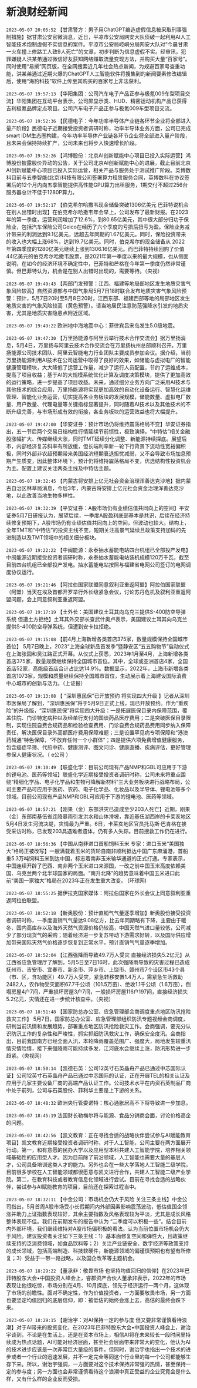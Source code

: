 # 新浪财经新闻
`2023-05-07 20:05:52` 【甘肃警方：男子用ChatGPT编造虚假信息被采取刑事强制措施】据甘肃公安官微消息，近日，平凉市公安局网安大队侦破一起利用AI人工智能技术炮制虚假不实信息的案件。平凉市公安局崆峒分局网安大队对“今晨甘肃一火车撞上修路工人致9人死亡”的文章，初步判断为信息虚假不实。经审讯，犯罪嫌疑人洪某弟通过微信好友获知网络赚取流量变现方法，并购买大量“百家号”。同时使用“易撰”网页版，在全网搜索近几年社会热点新闻，为规避百家号查重功能，洪某弟通过近期火爆的ChatGPT人工智能软件将搜集到的新闻要素修改编辑后，使用“海豹科技”软件上传至其购买的百家号上非法获利。

`2023-05-07 19:57:13` 【华阳集团：公司汽车电子产品正参与极氪009车型项目交流】华阳集团在互动平台表示，公司屏显示类、HUD、精密运动机构产品已获得吉利极氪品牌定点项目。公司汽车电子产品正参与极氪009车型项目交流。

`2023-05-07 19:52:36` 【民德电子：今年功率半导体产业链各环节企业将全部进入量产阶段】民德电子近期接受投资者调研时称，功率半导体业务方面，公司已完成smart IDM生态圈构建，今年功率半导体产业链各环节企业将全部进入量产阶段，且未来会保持持续扩产，公司未来也将步入快速增长阶段。

`2023-05-07 19:52:26` 【鸿博股份：北京AI创新赋能中心项目已投入实际运营】鸿博股份披露股价异动的公告，关于公司北京AI创新赋能中心的进展，截止目前北京AI创新赋能中心项目已投入实际运营，相关产品与服务处于测试推广阶段。英博数科目前与五季智能(北京)科技有限公司签署算力租赁服务合同，英博数科在协议签署后的12个月内向五季智能提供高性能GPU算力出租服务，1期交付不超过256台服务器总计不低于1280P算力。

`2023-05-07 19:52:17` 【伯克希尔哈撒韦现金储备突破1306亿美元 巴菲特说机会在别人出错时出现】在伯克希尔哈撒韦年会早上，公司发布了最新财报。在2023年的第一季度，运营利润增加了12.6%，到80.65亿美元，其中很大部分归功于保险业，包括汽车保险公司Geico在经历了六个季度的亏损后扭亏为盈。保险业务减计带来的利润达到9.1亿美元，远超去年同期的1.67亿美元。同时，保险投资带来的收入也大幅上涨68%，达到19.7亿美元。同时，伯克希尔的现金储备从 2022 年第四季度的1280亿美元继续上涨到1306.16亿美元。而巴菲特持续回购了价值44亿美元的伯克希尔哈撒韦股票，是2021年第一季度以来的最大规模，也从侧面说明，在如今的经济环境不确定性中，巴菲特和芒格在今年第一季度仍然非常谨慎。但巴菲特认为，机会是在别人出错时出现的，需要等待。（央视）

`2023-05-07 19:49:43` 【两部门发预警：江西、福建等地局部地区发生地质灾害气象风险较高】自然资源部与中国气象局5月7日18时联合发布地质灾害气象风险预警：预计，5月7日20时至5月8日20时，江西东部、福建西部等地的局部地区发生地质灾害的气象风险较高（黄色预警）。请当地居民注意防范强降水引发的地质灾害，尤其是地质灾害隐患点附近区域。

`2023-05-07 19:49:22` 欧洲地中海地震中心：菲律宾吕宋岛发生5.0级地震。

`2023-05-07 19:47:30` 【万里扬能源与阿里云举行技术合作交流会】据万里扬消息，5月4日，万里扬与阿里云技术合作交流会在万里扬杭州总部顺利召开。万里扬能源公司技术团队、阿里云智能电力行业团队主要成员参加会议。据介绍，当前万里扬能源利用AI技术在公司运营中取得了良好的效果，如储能与虚拟电厂的智能健康管理模块，大大降低了运营工作量，减少了运行人员配置，节约了运维成本，提高了项目收益；基于AI的大规模系统优化计算及调度决策模块，提供了更加高效的运行策略，进一步提高了项目收益。未来，通过细分业务方向广泛采用AI技术与其他技术的综合应用，万里扬能源将实现更加高效的自动化设备运行、智慧化运维管理、智能化业务运营，切实提高各业务板块的发展规模，储能数量、虚拟电厂数量、用户数量、代理电量等关键指标显著提升，同时随着AI技术以及其他技术的不断升级完善，与市场形成有效的衔接，各业务板块的运营效益也将大幅提升。

`2023-05-07 19:47:00` 【华安证券：预计市场仍将维持震荡格局不变】华安证券指出，五一节后两个交易日结构性行情延续节前惯性，极致演绎，“中特估”相关金融股涨幅扩大、传媒继续大涨，同时TMT延续分化调整、新能源持续探底。展望后市，内部经济复苏斜率有所放缓，但长端利率新一轮下行背景下流动性宽裕偏积极，同时外部非农超预期带来美国经济短期衰退担忧减弱，又不会导致市场加息预期产生质变，因此整体环境下，预计仍将维持震荡格局不变，优选结构性投资机会为主。配置上建议关注两条主线及中特估主题。

`2023-05-07 19:32:45` 【内蒙古将安排上亿元社会资金治理浑善达克沙地】据内蒙古自治区林草局消息，今后3年，内蒙古将安排上亿元社会资金治理浑善达克沙地，以此改善当地生物多样性。

`2023-05-07 19:32:39` 【平安证券：A股市场仍有业绩估值共同向上的空间】平安证券5月7日研报认为，展望后续，一季度A股盈利底部基本是共识，后续在经济持续修复预期下，A股市场仍有业绩估值共同向上的空间，但波动也较大。结构上，全年TMT和“中特估”的投资主线不变，短期关注高景气延续且政策支持加码的先进制造以及TMT领域中的相关细分板块。

`2023-05-07 19:22:22` 【中闽能源：永泰抽水蓄能电站四台机组已全部投产发电】中闽能源近期接受投资者调研时称，永泰抽水蓄能电站装机规模120万千瓦，截至目前四台机组已全部投产发电。抽水蓄能电站按照与福建省电网公司签订的电网调度协议运行。

`2023-05-07 19:21:46` 【阿拉伯国家联盟同意叙利亚重返阿盟】阿拉伯国家联盟（阿盟）当天在埃及首都开罗举行外长级紧急会议，讨论苏丹危机及叙利亚重返阿盟问题，会上同意叙利亚重返阿盟。

`2023-05-07 19:17:19` 【土外长：美国建议土耳其向乌克兰提供S-400防空导弹系统 但遭土方拒绝】土耳其外交部长查武什奥卢表示，美国建议土耳其向乌克兰提供S-400防空导弹系统，但遭到安卡拉拒绝。

`2023-05-07 19:15:08` 【前4月上海新增各类首店375家，数量规模保持全国城市首位】 5月7日晚上，2023“上海全球新品首发季”暨静安区“五五购物节”启动仪式在上海张园和吴江路正式开幕。从仪式上获悉，2023年1月至4月，上海新增各类首店375家，数量规模继续保持全国城市首位。其中，全球或亚洲首店4家，全国首店52家，高能级首店合计占比达14.9%。数据显示，2022年，上海市新增各类首店1073家，规模和质量继续保持全国城市首位，生动展示着上海建设国际消费中心城市的创新与活力。（上证报）

`2023-05-07 19:13:08` 【 “深圳惠民保”已开放预约 将实现四大升级 】记者从深圳市医保局了解到，“深圳惠民保”将于5月9日正式上线，现已开放预约。作为“重疾险”的升级版，“深圳惠民保”将实现四大升级：一是拓展医保目录内保障范围，覆盖住院、门诊特定病种以及经单行支付的国谈药品医疗费用；二是突破医保目录限制，实现住院自费合规药品和检验检查费用、门诊自费合规药品费用同步纳入保障责任，解决医保目录外高额医疗费用保障难题；三是设置罕见病专项保障和“港澳药械通”特色保障，“不放弃任何一个小群体”；四是提供六项免费增值健康服务，包含癌症早筛、代煎中药、健康测评、图文问诊、健康直播、疾病评估，更好管理参保人健康状况。（ e公司 ）

`2023-05-07 19:10:49` 【联盛化学：目前公司现有产品NMP和GBL可应用于下游的锂电池、医药等领域】联盛化学近期接受投资者调研时称，公司未来将重点围绕“精细化学品、电子化学品和生物可降解新材料”三大业务板块进行战略布局，公司主要产品可应用于医药、农药、电子化学品、化妆品以及半导体、锂电池等多个领域。目前公司现有产品NMP和GBL可应用于下游的锂电池、医药等领域。

`2023-05-07 18:57:21` 【刚果（金）东部洪灾已造成至少203人死亡】近期，刚果（金）东部南基伍省连降暴雨引发洪水和山体滑坡，靠近基伍湖西岸的卡莱亥地区5月4日发生河流决堤，灾情最为严重。6日，卡莱亥地区官员托马斯·巴肯格在接受采访时称，已发现203具遇难者遗体，仍有多人失踪。目前搜救工作仍在进行。

`2023-05-07 18:56:36` 【中国从南非进口首船饲料玉米 专家：进口玉米“美国独大”格局正被改写】一艘满载着玉米的货轮自南非顺利抵达中国广东麻涌港，首船重5.3万吨饲料玉米到达中国，标志着南非玉米输华通道的正式打通。专家表示，中国连续开辟了巴西、南非两个玉米进口来源国，一改之前中国玉米高度依赖美国、乌克兰两个北半球国家的局面。“南升北降”的趋势意味着中国玉米进口此前“美国一家独大”格局在2023年正在发生重大改变。 (环球网)

`2023-05-07 18:55:25` 据伊拉克国家媒体：阿拉伯国家在外长会议上同意叙利亚重返阿拉伯联盟。

`2023-05-07 18:52:18` 【新奥股份：预计直销气气量逐季增加】新奥股份接受投资者调研时称，一季度直销气气量达9.08亿方，比去年同期略有下降，主要由于暖冬、国内高库存以及海外天然气资源价格仍较高，中国天然气进口量较低，公司减少了部分现货气的采购；随着经济进一步复苏带动下游需求好转，以及国际供应增加带来国际天然气价格逐步恢复到正常水平，预计直销气气量逐季增加。

`2023-05-07 18:52:04` 【江西强降雨导致49.7万人受灾 直接经济损失5.2亿元】从江西省应急管理厅了解到，5月5日至7日16时，此次强降雨导致的灾害过程已造成抚州市、吉安市、宜春市、新余市、萍乡市、上饶市、赣州市7个设区市43个县（市、区，含功能区）49.7万人受灾，紧急转移安置1.4万人，需紧急生活救助2482人，农作物受灾面积67.7千公顷（101.5万亩）、绝收1.1千公顷（1.6万亩），倒塌房屋4户7间，严重损坏房屋3户7间，一般损坏房屋116户197间，直接经济损失5.2亿元，灾情还在进一步统计核查中。（央视）

`2023-05-07 18:51:48` 【国家防总办公室、应急管理部会商调度重点地区防汛抢险救灾工作】 5月7日，国家防总办公室、应急管理部组织防汛专题视频会商调度，研判当前汛情和发展趋势，部署重点地区防汛抢险救灾工作。会商强调，要充分认识防汛工作的复杂性和严峻性，抓实抓细防汛救灾工作，确保安全度汛。会商指出，目前我国南方已经全面入汛，本轮降雨覆盖范围广、强度大，局地发生较重汛情灾情险情，接下来强降雨可能持续多发，江河底水会继续上涨，防汛形势进一步趋紧。（央视网）

`2023-05-07 18:50:14` 【凯德石英：公司12英寸石英晶舟产品已通过中芯国际认证】公司12英寸石英晶舟产品已通过中芯国际的认证，正在开展TEL的相关认证及应用于几家主要设备厂商的高端产品认证工作。公司技术水平在内资石英制品厂商中处于前列，公司与石英股份、菲利华主要是上下游的关系。

`2023-05-07 18:48:32` 欧洲央行管委诺特：核心通胀居高不下将导致进一步加息。

`2023-05-07 18:45:19` 法国财长勒梅尔将与能源、食品分销商会面，讨论价格高企的问题。

`2023-05-07 18:42:56` 【凯文教育：正在寻找合适的战略伙伴尝试参与AI赋能教育项目】凯文教育近期接受投资者调研时称，对于人工智能，公司主要在两方面展开行动。第一，和有意愿的民办大学以及应用型本科共建人工智能学院，培养相关领域基础性的应用型人才。因为目前除了前沿领域，人工智能也需要大量的基层人才，公司具备培训这类人才的能力。另外也会在一些大学落地人工智能二级学院，目前很多学校在人工智能领域都很愿意与凯文进行合作，共建人工智能二级产业学院。第二，在教育科技或者教育信息化领域进行尝试。目前在寻找合适的战略伙伴，尝试参与AI赋能教育的项目，目前还在探索过程当中。

`2023-05-07 18:32:11` 【中金公司：市场机会仍大于风险 关注三条主线】中金公司指出，5月首周A股市场受小长假期间内外部因素影响震荡波动，低估值国企领涨并助力上证指数表现较好，其余主要指数及风格表现较为平淡，尤其是成长风格整体表现不佳。我们在前期发布的报告中认为 “二季度可以积极一些”。结合目前内外部环境，我们继续维持对A股市场偏积极的看法。认为当前位置市场机会仍大于风险。建议投资者关注如下三条主线：1）基本面修复空间和弹性大，且政策继续支持的泛消费领域，如食品饮料等；2）关注产业链安全、数字经济等政策支持的成长领域，包括高端制造、科技软硬件，新能源领域的偏谨慎预期也有望有所修复；3）受益于一带一路战略，以及国企改革等主题机会。

`2023-05-07 18:29:22` 【董承非：敬畏市场 也坚持均值回归的信仰】在2023年巴菲特股东大会•中国投资人峰会上，睿郡资产合伙人董承非表示，2022年的市场表现让他很吃惊，市场分别在4月、10月探底，领先于经济运行一两个月，这体现了市场的前瞻性。面对不确定性，作为价值投资者，一方面要敬畏市场，另一方面也要坚定均值回归的底层信仰，即：被低估的始终会涨上去，高估的最终会跌下来。

`2023-05-07 18:29:15` 【谢治宇：对AI保持一定的参与度 但又要非常谨慎看待浪潮】对于AI带来的投资变化，在2023年巴菲特股东大会•中国投资人峰会上，谢治宇谈到，不论是在生活上，还是在资本市场上，相信AI将在未来较长一段时间里持续成为热点话题，AI可能对经济层面，甚至社会层面带来非常大的变化，他认为AI的技术进步应该是一次非常巨大量级的事件。但同时，谢治宇也指出一个技术的进步或者一个行业的迅速发展，并不一定完全等同这个行业里的每一个公司都能够生存下来。所以，谢治宇强调，一方面要对这个技术保持非常强的热情，甚至保持一定的参与度；另一方面也会非常谨慎看待这个浪潮中真正受益的企业究竟会是什么样，又有什么样的企业反而受损。

